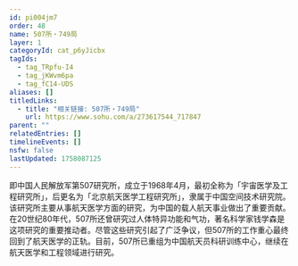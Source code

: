 ```yaml
---
id: pi004jm7
order: 48
name: 507所・749局
layer: 1
categoryId: cat_p6yJicbx
tagIds:
  - tag_TRpfu-I4
  - tag_jKWvm6pa
  - tag_fC14-UDS
aliases: []
titledLinks:
  - title: "相关链接: 507所・749局"
    url: https://www.sohu.com/a/273617544_717847
parent: ""
relatedEntries: []
timelineEvents: []
nsfw: false
lastUpdated: 1758087125
---
```


即中国人民解放军第507研究所，成立于1968年4月，最初全称为「宇宙医学及工程研究所」，后更名为「北京航天医学工程研究所」，隶属于中国空间技术研究院。该研究所主要从事航天医学方面的研究，为中国的载人航天事业做出了重要贡献。在20世纪80年代，507所还曾研究过人体特异功能和气功，著名科学家钱学森是这项研究的重要推动者。尽管这些研究引起了广泛争议，但507所的工作重心最终回到了航天医学的正轨。目前，507所已重组为中国航天员科研训练中心，继续在航天医学和工程领域进行研究。